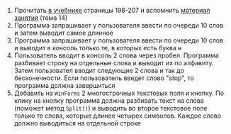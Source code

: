 1. Прочитать [в учебнике](https://github.com/CSharpOnThePlane/SharedHomework/raw/master/theory/Gerbert_Shildt_-_C_4_0_Polnoe_rukovodstvo_-_2011.pdf) страницы 198-207 и вспомнить [материал занятия](https://github.com/CSharpOnThePlane/SharedHomework/raw/master/theory/Programmirovanie_Tematicheskoe_Planirovanie_Po_Kursu.pdf) (тема 14)
2. Программа запрашивает у пользователя ввести по очереди 10 слов и затем выводит самое длинное
3. Программа запрашивает у пользователя ввести по очереди 10 слов и выводит в консоль только те, в которых есть буква `м`
4. Пользователь вводит в консоль 2 слова через пробел. Программа разбивает строку на отдельные слова и выводит их по алфавиту. Затем пользовател вводит следующие 2 слова и так до бесконечности. Если пользователь введет слово "stop", то программа должна завершиться
5. Добавить на `WinForms` 2 многострочных текстовых поля и кнопку. По клику на кнопку программа должна разбивать текст на слова (поможет метод `Split()`) и выводить во второе текстовое поле только те слова, которые длинее четырех символов. Каждое слово должно выводиться на отдельной строке